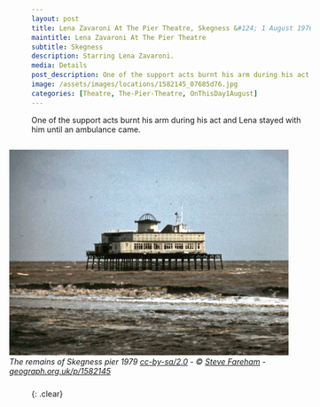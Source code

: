 ```yaml
---
layout: post
title: Lena Zavaroni At The Pier Theatre, Skegness &#124; 1 August 1976
maintitle: Lena Zavaroni At The Pier Theatre
subtitle: Skegness
description: Starring Lena Zavaroni.
media: Details
post_description: One of the support acts burnt his arm during his act and Lena stayed with him until an ambulance came.
image: /assets/images/locations/1582145_07685d76.jpg
categories: [Theatre, The-Pier-Theatre, OnThisDay1August]
---
```


One of the support acts burnt his arm during his act and Lena stayed with him until an ambulance came.

<figure class="fig3">
<a href="https://www.geograph.org.uk/photo/1582145"><img src="/assets/images/locations/1582145_07685d76.jpg" class="full-width zoom-in" /></a>
<figcaption>
<cite>The remains of Skegness pier 1979 <a href="http://creativecommons.org/licenses/by-sa/2.0/">cc-by-sa/2.0</a> - © <a href="https://www.geograph.org.uk/profile/15341">Steve Fareham</a> - <a href="https://www.geograph.org.uk/photo/1582145">geograph.org.uk/p/1582145</a></cite>
</figcaption>
</figure>

<br />{: .clear}

<style>
.fig1 {float:left; width:49%;}

.fig2 {float:right; width:49%;}

.fig3 {float:right; width:100%;}

figcaption {float:left; width:100%;}

@media screen and (orientation:portrait) {
.fig1, .fig2 {float:left; width:100%;}
figcaption {float:left; width:100%; margin-bottom: 10px;}
}
</style>


